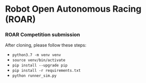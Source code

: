 # Robot Open Autonomous Racing (ROAR) 

### ROAR Competition submission
After cloning, please follow these steps:
- `python3.7 -m venv venv`
- `source venv/bin/activate`
- `pip install --upgrade pip`
- `pip install -r requirements.txt`
- `python runner_sim.py`
